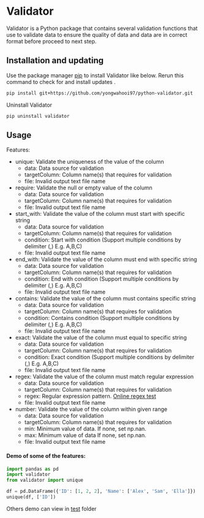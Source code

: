 # Validator

Validator is a Python package that contains several validation functions that use to validate data to ensure the quality of data and data are in correct format before proceed to next step.

## Installation and updating

Use the package manager [pip](https://pip.pypa.io/en/stable/) to install Validator like below.
Rerun this command to check for and install updates .

```bash
pip install git+https://github.com/yongwahooi97/python-validator.git
```

Uninstall Validator

```bash
pip uninstall validator
```

## Usage

Features:

-   unique: Validate the uniqueness of the value of the column
    -   data: Data source for validation
    -   targetColumn: Column name(s) that requires for validation
    -   file: Invalid output text file name
-   require: Validate the null or empty value of the column
    -   data: Data source for validation
    -   targetColumn: Column name(s) that requires for validation
    -   file: Invalid output text file name
-   start_with: Validate the value of the column must start with specific string
    -   data: Data source for validation
    -   targetColumn: Column name(s) that requires for validation
    -   condition: Start with condition (Support multiple conditions by delimiter (,) E.g. A,B,C)
    -   file: Invalid output text file name
-   end_with: Validate the value of the column must end with specific string
    -   data: Data source for validation
    -   targetColumn: Column name(s) that requires for validation
    -   condition: End with condition (Support multiple conditions by delimiter (,) E.g. A,B,C)
    -   file: Invalid output text file name
-   contains: Validate the value of the column must contains specific string
    -   data: Data source for validation
    -   targetColumn: Column name(s) that requires for validation
    -   condition: Contains condition (Support multiple conditions by delimiter (,) E.g. A,B,C)
    -   file: Invalid output text file name
-   exact: Validate the value of the column must equal to specific string
    -   data: Data source for validation
    -   targetColumn: Column name(s) that requires for validation
    -   condition: Exact condition (Support multiple conditions by delimiter (,) E.g. A,B,C)
    -   file: Invalid output text file name
-   regex: Validate the value of the column must match regular expression
    -   data: Data source for validation
    -   targetColumn: Column name(s) that requires for validation
    -   regex: Regular expression pattern. [Online regex test](https://regex101.com/)
    -   file: Invalid output text file name
-   number: Validate the value of the column within given range
    -   data: Data source for validation
    -   targetColumn: Column name(s) that requires for validation
    -   min: Minimum value of data. If none, set np.nan.
    -   max: Minimum value of data If none, set np.nan.
    -   file: Invalid output text file name

#### Demo of some of the features:

```python
import pandas as pd
import validator
from validator import unique

df = pd.DataFrame({'ID': [1, 2, 2], 'Name': ['Alex', 'Sam', 'Ella']})
unique(df, ['ID'])
```

Others demo can view in [test](/test/) folder
